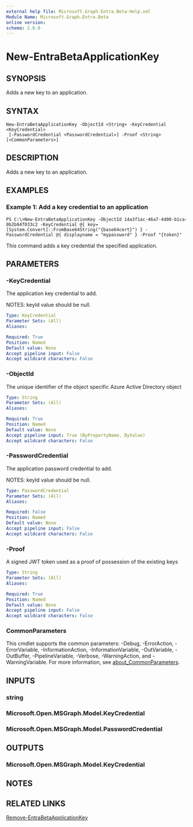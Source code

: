 ```yaml
---
external help file: Microsoft.Graph.Entra.Beta-Help.xml
Module Name: Microsoft.Graph.Entra.Beta
online version:
schema: 2.0.0
---
```


# New-EntraBetaApplicationKey

## SYNOPSIS
Adds a new key to an application.

## SYNTAX

```
New-EntraBetaApplicationKey -ObjectId <String> -KeyCredential <KeyCredential>
 [-PasswordCredential <PasswordCredential>] -Proof <String> [<CommonParameters>]
```

## DESCRIPTION
Adds a new key to an application.

## EXAMPLES

### Example 1: Add a key credential to an application
```
PS C:\>New-EntraBetaApplicationKey -ObjectId 14a3f1ac-46a7-4d00-b1ca-0b2b84f033c2 -KeyCredential @{ key=[System.Convert]::FromBase64String("{base64cert}") } -PasswordCredential @{ displayname = "mypassword" } -Proof "{token}"
```

This command adds a key credential the specified application.

## PARAMETERS

### -KeyCredential
The application key credential to add.

NOTES: keyId value should be null.

```yaml
Type: KeyCredential
Parameter Sets: (All)
Aliases:

Required: True
Position: Named
Default value: None
Accept pipeline input: False
Accept wildcard characters: False
```

### -ObjectId
The unique identifier of the object specific Azure Active Directory object

```yaml
Type: String
Parameter Sets: (All)
Aliases:

Required: True
Position: Named
Default value: None
Accept pipeline input: True (ByPropertyName, ByValue)
Accept wildcard characters: False
```

### -PasswordCredential
The application password credential to add.

NOTES: keyId value should be null.

```yaml
Type: PasswordCredential
Parameter Sets: (All)
Aliases:

Required: False
Position: Named
Default value: None
Accept pipeline input: False
Accept wildcard characters: False
```

### -Proof
A signed JWT token used as a proof of possession of the existing keys

```yaml
Type: String
Parameter Sets: (All)
Aliases:

Required: True
Position: Named
Default value: None
Accept pipeline input: False
Accept wildcard characters: False
```

### CommonParameters
This cmdlet supports the common parameters: -Debug, -ErrorAction, -ErrorVariable, -InformationAction, -InformationVariable, -OutVariable, -OutBuffer, -PipelineVariable, -Verbose, -WarningAction, and -WarningVariable. For more information, see [about_CommonParameters](https://go.microsoft.com/fwlink/?LinkID=113216).

## INPUTS

### string
### Microsoft.Open.MSGraph.Model.KeyCredential
### Microsoft.Open.MSGraph.Model.PasswordCredential
## OUTPUTS

### Microsoft.Open.MSGraph.Model.KeyCredential
## NOTES

## RELATED LINKS

[Remove-EntraBetaApplicationKey]()

